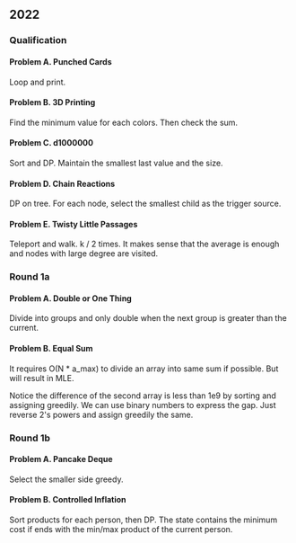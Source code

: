 ## 2022

### Qualification

#### Problem A. Punched Cards

Loop and print.

#### Problem B. 3D Printing

Find the minimum value for each colors. Then check the sum.

#### Problem C. d1000000

Sort and DP. Maintain the smallest last value and the size.

#### Problem D. Chain Reactions

DP on tree. For each node, select the smallest child as the trigger source.

#### Problem E. Twisty Little Passages

Teleport and walk. k / 2 times. It makes sense that the average is enough and nodes with large degree are visited.

### Round 1a

#### Problem A. Double or One Thing

Divide into groups and only double when the next group is greater than the current.

#### Problem B. Equal Sum

It requires O(N * a_max) to divide an array into same sum if possible. But will result in MLE.

Notice the difference of the second array is less than 1e9 by sorting and assigning greedily. We can use binary numbers to express the gap. Just reverse 2's powers and assign greedily the same.

### Round 1b

#### Problem A. Pancake Deque

Select the smaller side greedy.

#### Problem B. Controlled Inflation

Sort products for each person, then DP. The state contains the minimum cost if ends with the min/max product of the current person.
